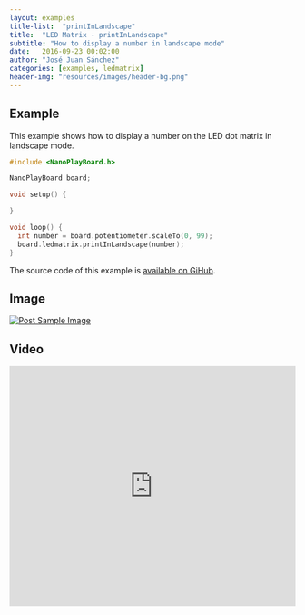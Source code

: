 ```yaml
---
layout: examples
title-list:  "printInLandscape"
title:  "LED Matrix - printInLandscape"
subtitle: "How to display a number in landscape mode"
date:   2016-09-23 00:02:00
author: "José Juan Sánchez"
categories: [examples, ledmatrix]
header-img: "resources/images/header-bg.png"
---
```


## Example
This example shows how to display a number on the LED dot matrix in landscape mode.

```c++
#include <NanoPlayBoard.h>

NanoPlayBoard board;

void setup() {

}

void loop() {
  int number = board.potentiometer.scaleTo(0, 99);
  board.ledmatrix.printInLandscape(number);
}
```

The source code of this example is [available on GiHub][1].

## Image
<a href="#">
    <img class="img-responsive" src="{{ site.baseurl }}/resources/images/bluetooth_beach.jpg" alt="Post Sample Image">
</a>

## Video
<iframe width="100%" height="423" src="https://www.youtube.com/embed/NiuZJAB38TI" frameborder="0" allowfullscreen></iframe>

[1]: https://github.com/josejuansanchez/NanoPlayBoard-Arduino-Library/tree/master/examples